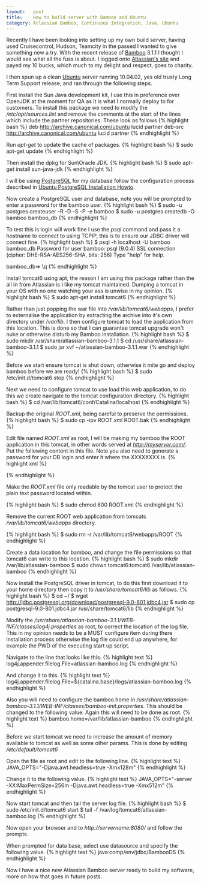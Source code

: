 ```yaml
--- 
layout:   post
title:    How to build server with Bamboo and Ubuntu
category: Atlassian Bamboo, Continuous Integration, Java, Ubuntu
---
```


Recently I have been looking into setting up my own build server, having used Cruisecontrol, Hudson, Teamcity in the passed I wanted to give something new a try. With the recent release of [Bamboo](http://www.atlassian.com/software/bamboo/) 3.1.1 I thought I would see what all the fuss is about. I logged onto [Atlassian's site](http://www.atlassian.com/) and payed my 10 bucks, which much to my delight and respect, goes to charity.

I then spun up a clean [Ubuntu](http://www.ubuntu.com/) server running 10.04.02, yes old trusty Long Term Support release, and ran through the following steps.

First install the Sun Java development kit, I use this in preference over OpenJDK at the moment for QA as it is what I normally deploy to for customers. To install this package we need to modify the _/etc/apt/sources.list_ and remove the comments at the start of the lines which include the partner repositories. These look as follows
{% highlight bash %}
deb http://archive.canonical.com/ubuntu lucid partner
deb-src http://archive.canonical.com/ubuntu lucid partner
{% endhighlight %}

Run _apt-get_ to update the cache of packages.
{% highlight bash %}
$ sudo apt-get update
{% endhighlight %}

Then install the dpkg for Sun\Oracle JDK.
{% highlight bash %}
$ sudo apt-get install sun-java-jdk
{% endhighlight %}

I will be using [PostgreSQL](http://www.postgresql.org/) for my database follow the configuration process described in [Ubuntu PostgreSQL Installation Howto](https://help.ubuntu.com/community/PostgreSQL).

Now create a PostgreSQL user and database, note you will be prompted to enter a password for the bamboo user.
{% highlight bash %}
$ sudo -u postgres createuser -R -D -S -P -e bamboo
$ sudo -u postgres createdb -O bamboo bamboo_db
{% endhighlight %}

To test this is login will work fine I use the _psql_ command and pass it a hostname to connect to using TCPIP, this is to ensure our JDBC driver will connect fine.
{% highlight bash %}
$ psql -h localhost -U bamboo bamboo_db
Password for user bamboo: 
psql (9.0.4)
SSL connection (cipher: DHE-RSA-AES256-SHA, bits: 256)
Type "help" for help.

bamboo_db=> \q
{% endhighlight %}

Install tomcat6 using apt, the reason I am using this package rather than the all in from Atlassian is I like my tomcat maintained. Dumping a tomcat in your OS with no one watching your ass is unwise in my opinion.
{% highlight bash %}
$ sudo apt-get install tomcat6
{% endhighlight %}

Rather than just popping the war file into _/var/lib/tomcat6/webapps_, I prefer to externalise the application by extracting the archive into it's own directory under _/var/lib_. I then configure tomcat to load the application from this location. This is done so that I can guarantee tomcat upgrade won't nuke or otherwise disturb my Bamboo installation.
{% highlight bash %}
$ sudo mkdir /usr/share/atlassian-bamboo-3.1.1
$ cd /usr/share/atlassian-bamboo-3.1.1
$ sudo jar xvf ~/atlassian-bamboo-3.1.1.war
{% endhighlight %}

Before we start ensure tomcat is shut down, otherwise it mite go and deploy bamboo before we are ready!
{% highlight bash %}
$ sudo /etc/init.d/tomcat6 stop
{% endhighlight %}

Next we need to configure tomcat to use load this web application, to do this we create navigate to the tomcat configuration directory.
{% highlight bash %}
$ cd /var/lib/tomcat6/conf/Catalina/localhost
{% endhighlight %}

Backup the original _ROOT.xml_, being careful to preserve the permissions.
{% highlight bash %}
$ sudo cp -ipv ROOT.xml ROOT.bak
{% endhighlight %}

Edit file named _ROOT.xml_ as root, I will be making my bamboo the ROOT application in this tomcat, in other words served at _http://myserver.com/_. Put the following content in this file. Note you also need to generate a password for your DB login and enter it where the XXXXXXXX is.
{% highlight xml %}
<Context path="/" docBase="/usr/share/atlassian-bamboo-3.1.1">

  <Resource name="jdbc/BambooDS" auth="Container" type="javax.sql.DataSource"
            username="bamboo"
            password="XXXXXXXX"
            driverClassName="org.postgresql.Driver"
            url="jdbc:postgresql://localhost:5432/bamboo_db"
            />

</Context>
{% endhighlight %}

Make the _ROOT.xml_ file only readable by the tomcat user to protect the plain text password located within.

{% highlight bash %}
$ sudo chmod 600 ROOT.xml
{% endhighlight %}

Remove the current ROOT web application from tomcats _/var/lib/tomcat6/webapps_ directory.

{% highlight bash %}
$ sudo rm -r /var/lib/tomcat6/webapps/ROOT
{% endhighlight %}

Create a data location for bamboo, and change the file permissions so that tomcat6 can write to this location.
{% highlight bash %}
$ sudo mkdir /var/lib/atlassian-bamboo
$ sudo chown tomcat6:tomcat6 /var/lib/atlassian-bamboo
{% endhighlight %}

Now install the PostgreSQL driver in tomcat, to do this first download it to your home directory then copy it to _/usr/share/tomcat6/lib_ as follows.
{% highlight bash %}
$ cd ~/
$ wget http://jdbc.postgresql.org/download/postgresql-9.0-801.jdbc4.jar
$ sudo cp postgresql-9.0-801.jdbc4.jar /usr/share/tomcat6/lib
{% endhighlight %}

Modify the _/usr/share/atlassian-bamboo-3.1.1/WEB-INF/classes/log4j.properties_ as root, to correct the location of the log file. This in my opinion needs to be a MUST configure item during there installation process otherwise the log file could end up anywhere, for example the PWD of the executing start up script.

Navigate to the line that looks like this.
{% highlight text %}
log4j.appender.filelog.File=atlassian-bamboo.log
{% endhighlight %}

And change it to this.
{% highlight text %}
log4j.appender.filelog.File=${catalina.base}/logs/atlassian-bamboo.log
{% endhighlight %}

Also you will need to configure the bamboo.home in _/usr/share/atlassian-bamboo-3.1.1/WEB-INF/classes/bamboo-init.properties_. This should be changed to the following value. Again this will need to be done as root.
{% highlight text %}
bamboo.home=/var/lib/atlassian-bamboo
{% endhighlight %}

Before we start tomcat we need to increase the amount of memory available to tomcat as well as some other params. This is done by editing _/etc/default/tomcat6_

Open the file as root and edit to the following line.
{% highlight text %}
JAVA_OPTS="-Djava.awt.headless=true -Xmx128m"
{% endhighlight %}

Change it to the following value.
{% highlight text %}
JAVA_OPTS="-server -XX:MaxPermSize=256m -Djava.awt.headless=true -Xmx512m"
{% endhighlight %}

Now start tomcat and then tail the server log file.
{% highlight bash %}
$ sudo /etc/init.d/tomcat6 start
$ tail -f /var/log/tomcat6/atlassian-bamboo.log
{% endhighlight %}

Now open your browser and to _http://servername:8080/_ and follow the prompts.

When prompted for data base, select use datasource and specify the following value.
{% highlight text %}
java:comp/env/jdbc/BambooDS
{% endhighlight %}

Now I have a nice new Atlassian Bamboo server ready to build my software, more on how that goes in future posts.
